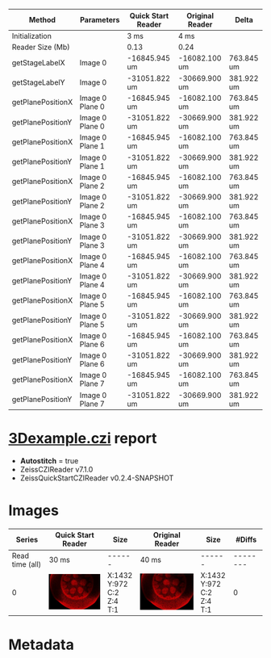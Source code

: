 |  Method            | Parameters       | Quick Start Reader | Original Reader | Delta  |
| -------------------|------------------|--------------------|-----------------|------- |
| Initialization     |                  |3 ms|4 ms|        |
| Reader Size (Mb)     |                  |0.13|0.24|        |
| getStageLabelX| Image 0 | -16845.945 um | -16082.100 um | 763.845 um |
| getStageLabelY| Image 0 | -31051.822 um | -30669.900 um | 381.922 um |
| getPlanePositionX| Image 0 Plane 0 | -16845.945 um | -16082.100 um | 763.845 um |
| getPlanePositionY| Image 0 Plane 0 | -31051.822 um | -30669.900 um | 381.922 um |
| getPlanePositionX| Image 0 Plane 1 | -16845.945 um | -16082.100 um | 763.845 um |
| getPlanePositionY| Image 0 Plane 1 | -31051.822 um | -30669.900 um | 381.922 um |
| getPlanePositionX| Image 0 Plane 2 | -16845.945 um | -16082.100 um | 763.845 um |
| getPlanePositionY| Image 0 Plane 2 | -31051.822 um | -30669.900 um | 381.922 um |
| getPlanePositionX| Image 0 Plane 3 | -16845.945 um | -16082.100 um | 763.845 um |
| getPlanePositionY| Image 0 Plane 3 | -31051.822 um | -30669.900 um | 381.922 um |
| getPlanePositionX| Image 0 Plane 4 | -16845.945 um | -16082.100 um | 763.845 um |
| getPlanePositionY| Image 0 Plane 4 | -31051.822 um | -30669.900 um | 381.922 um |
| getPlanePositionX| Image 0 Plane 5 | -16845.945 um | -16082.100 um | 763.845 um |
| getPlanePositionY| Image 0 Plane 5 | -31051.822 um | -30669.900 um | 381.922 um |
| getPlanePositionX| Image 0 Plane 6 | -16845.945 um | -16082.100 um | 763.845 um |
| getPlanePositionY| Image 0 Plane 6 | -31051.822 um | -30669.900 um | 381.922 um |
| getPlanePositionX| Image 0 Plane 7 | -16845.945 um | -16082.100 um | 763.845 um |
| getPlanePositionY| Image 0 Plane 7 | -31051.822 um | -30669.900 um | 381.922 um |
# [3Dexample.czi](https://zenodo.org/record/8321543/files/3Dexample.czi) report
 - **Autostitch** = true
 - ZeissCZIReader v7.1.0
 - ZeissQuickStartCZIReader v0.2.4-SNAPSHOT

# Images 

| Series            | Quick Start Reader | Size | Original Reader | Size | #Diffs |
|-------------------|--------------------|------|-----------------|------|--------|
| Read time (all)   |30 ms|------|40 ms|------|--------|
|0|![3Dexample.quick_true.flat_true.stitch_true.series_0.jpg](3Dexample/3Dexample.quick_true.flat_true.stitch_true.series_0.jpg)|X:1432<br>Y:972<br>C:2<br>Z:4<br>T:1|![3Dexample.quick_false.flat_true.stitch_true.series_0.jpg](3Dexample/3Dexample.quick_false.flat_true.stitch_true.series_0.jpg)|X:1432<br>Y:972<br>C:2<br>Z:4<br>T:1|0|

# Metadata

